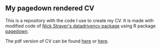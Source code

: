 ## My pagedown rendered CV

This is a repository with the code I use to create my CV. It is made with modified code of [Nick Strayer's datadrivencv package](https://github.com/nstrayer/cv) using R package [pagedown](https://github.com/rstudio/pagedown).

The pdf version of CV can be found [here](https://github.com/JaneChik/cv/blob/master/chikina_cv.pdf) or [here](https://drive.google.com/drive/folders/11J6q1Qji4Ab4Z6LnwtBZl5XUZ-p3zPMS?usp=sharing).
